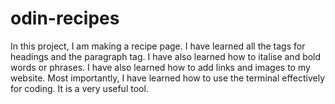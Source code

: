 # odin-recipes
In this project, I am making a recipe page. I have learned all the tags for headings and the paragraph tag. I have also learned how to italise and bold words or phrases. I have also learned how to add links and images to my website. Most importantly, I have learned how to use the terminal effectively for coding. It is a very useful tool.